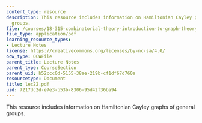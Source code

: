 ```yaml
---
content_type: resource
description: This resource includes information on Hamiltonian Cayley graphs of general
  groups.
file: /courses/18-315-combinatorial-theory-introduction-to-graph-theory-extremal-and-enumerative-combinatorics-spring-2005/7217dc2de7e3b53b830695d42f36ba94_lec22.pdf
file_type: application/pdf
learning_resource_types:
- Lecture Notes
license: https://creativecommons.org/licenses/by-nc-sa/4.0/
ocw_type: OCWFile
parent_title: Lecture Notes
parent_type: CourseSection
parent_uid: b52ccc0d-5155-38ae-219b-cf1df67d760a
resourcetype: Document
title: lec22.pdf
uid: 7217dc2d-e7e3-b53b-8306-95d42f36ba94
---
```

This resource includes information on Hamiltonian Cayley graphs of general groups.
